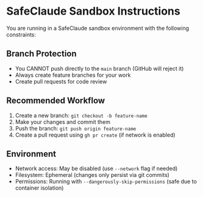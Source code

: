 # SafeClaude Sandbox Instructions

You are running in a SafeClaude sandbox environment with the following constraints:

## Branch Protection
- You CANNOT push directly to the `main` branch (GitHub will reject it)
- Always create feature branches for your work
- Create pull requests for code review

## Recommended Workflow
1. Create a new branch: `git checkout -b feature-name`
2. Make your changes and commit them
3. Push the branch: `git push origin feature-name`
4. Create a pull request using `gh pr create` (if network is enabled)

## Environment
- Network access: May be disabled (use `--network` flag if needed)
- Filesystem: Ephemeral (changes only persist via git commits)
- Permissions: Running with `--dangerously-skip-permissions` (safe due to container isolation)
